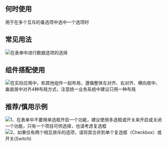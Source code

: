 ## 何时使用

用于在多个互斥的备选项中选中一个选项时

## 常见用法

![在表单中进行数据选项的选择](01)

## 组件搭配使用

![在实际应用中，和其他组件一起布局，遵循整体左对齐、右对齐、横向居中、垂直居中对齐4种布局方式，注意统一业务系统中建议只用一种布局](02)

## 推荐/慎用示例

![1、在表单中不要用单选框开启一个功能，建议使用多选框或开关来开启或关闭一个功能，只有一个项目可供选择，也请考虑复选框](03)
![2、如果仅有两个相互排斥的选项，请将其合并到单个复选框（Checkbox）或开关(Switch) ](04)
